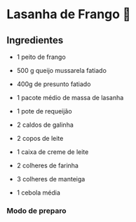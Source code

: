 # Lasanha de Frango :chicken:

## Ingredientes 

- 1 peito de frango

- 500 g queijo mussarela fatiado

- 400g de presunto fatiado

- 1 pacote médio de massa de lasanha

- 1 pote de requeijão

- 2 caldos de galinha 

- 2 copos de leite

- 1 caixa de creme de leite

- 2 colheres de farinha

- 3 colheres de manteiga

- 1 cebola média

### Modo de preparo







